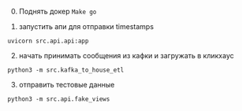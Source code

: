 0. Поднять докер
``` Make go ```

1. запустить апи для отправки timestamps

```uvicorn src.api.api:app```

2. начать принимать сообщения из кафки и загружать в кликхаус

```python3 -m src.kafka_to_house_etl```

3. отправить тестовые данные 

```python3 -m src.api.fake_views```


